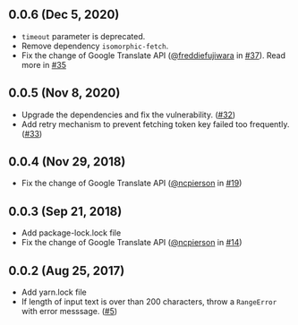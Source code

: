 ## 0.0.6 (Dec 5, 2020)

- `timeout` parameter is deprecated.
- Remove dependency `isomorphic-fetch`.
- Fix the change of Google Translate API ([@freddiefujiwara](https://github.com/freddiefujiwara) in [#37](https://github.com/zlargon/google-tts/pull/37)). Read more in [#35](https://github.com/zlargon/google-tts/issues/35)

## 0.0.5 (Nov 8, 2020)

- Upgrade the dependencies and fix the vulnerability. ([#32](https://github.com/zlargon/google-tts/issues/32))
- Add retry mechanism to prevent fetching token key failed too frequently. ([#33](https://github.com/zlargon/google-tts/issues/33))

## 0.0.4 (Nov 29, 2018)

- Fix the change of Google Translate API ([@ncpierson](https://github.com/ncpierson) in [#19](https://github.com/zlargon/google-tts/pull/19))

## 0.0.3 (Sep 21, 2018)

- Add package-lock.lock file
- Fix the change of Google Translate API ([@ncpierson](https://github.com/ncpierson) in [#14](https://github.com/zlargon/google-tts/pull/14))

## 0.0.2 (Aug 25, 2017)

- Add yarn.lock file
- If length of input text is over than 200 characters, throw a `RangeError` with error messsage. ([#5](https://github.com/zlargon/google-tts/issues/5))
